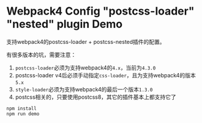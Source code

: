 Webpack4 Config "postcss-loader" "nested" plugin Demo
======================================

支持webpack4的postcss-loader + postcss-nested插件的配置。

有很多版本的坑，需要注意：
1. `postcss-loader`必须为支持webpack4的`4.x`，当前为`4.3.0`
2. postcss-loader v4后必须手动指定`css-loader`，且为支持webpack4的版本`5.x`
3. `style-loader`必须为支持webpack4的最后一个版本`1.3.0`
4. postcss相关的，只要使用postcss8，其它的插件基本上都支持它了

```
npm install
npm run demo
```
